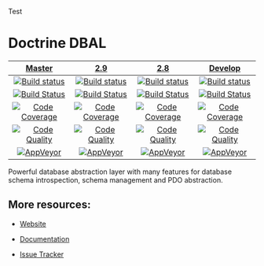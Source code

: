 Test
# Doctrine DBAL

| [Master][Master] | [2.9][2.9] | [2.8][2.8] | [Develop][develop] |
|:----------------:|:----------:|:----------:|:------------------:|
| [![Build status][Master image]][Master] | [![Build status][2.9 image]][2.9] | [![Build status][2.8 image]][2.8] | [![Build status][develop image]][develop] |
| [![Build Status][ContinuousPHP image]][ContinuousPHP] | [![Build Status][ContinuousPHP 2.9 image]][ContinuousPHP] | [![Build Status][ContinuousPHP 2.8 image]][ContinuousPHP] | [![Build Status][ContinuousPHP develop image]][ContinuousPHP] |
| [![Code Coverage][Coverage image]][Scrutinizer Master] | [![Code Coverage][Coverage 2.9 image]][Scrutinizer 2.9] | [![Code Coverage][Coverage 2.8 image]][Scrutinizer 2.8] | [![Code Coverage][Coverage develop image]][Scrutinizer develop] |
| [![Code Quality][Quality image]][Scrutinizer Master] | [![Code Quality][Quality 2.9 image]][Scrutinizer 2.9] | [![Code Quality][Quality 2.8 image]][Scrutinizer 2.8] | [![Code Quality][Quality develop image]][Scrutinizer develop] |
| [![AppVeyor][AppVeyor master image]][AppVeyor master] | [![AppVeyor][AppVeyor 2.9 image]][AppVeyor 2.9] | [![AppVeyor][AppVeyor 2.8 image]][AppVeyor 2.8] | [![AppVeyor][AppVeyor develop image]][AppVeyor develop] |

Powerful database abstraction layer with many features for database schema introspection, schema management and PDO abstraction.

## More resources:

* [Website](http://www.doctrine-project.org/projects/dbal.html)
* [Documentation](http://docs.doctrine-project.org/projects/doctrine-dbal/en/latest/)
* [Issue Tracker](https://github.com/doctrine/dbal/issues)

  [Master image]: https://img.shields.io/travis/doctrine/dbal/master.svg?style=flat-square
  [Coverage image]: https://img.shields.io/scrutinizer/coverage/g/doctrine/dbal/master.svg?style=flat-square
  [Quality image]: https://img.shields.io/scrutinizer/g/doctrine/dbal/master.svg?style=flat-square
  [ContinuousPHP image]: https://img.shields.io/continuousphp/git-hub/doctrine/dbal/master.svg?style=flat-square
  [Master]: https://travis-ci.org/doctrine/dbal
  [Scrutinizer Master]: https://scrutinizer-ci.com/g/doctrine/dbal/
  [AppVeyor master]: https://ci.appveyor.com/project/doctrine/dbal/branch/master
  [AppVeyor master image]: https://ci.appveyor.com/api/projects/status/i88kitq8qpbm0vie/branch/master?svg=true
  [ContinuousPHP]: https://continuousphp.com/git-hub/doctrine/dbal

  [2.9 image]: https://img.shields.io/travis/doctrine/dbal/2.9.svg?style=flat-square
  [Coverage 2.9 image]: https://img.shields.io/scrutinizer/coverage/g/doctrine/dbal/2.9.svg?style=flat-square
  [Quality 2.9 image]: https://img.shields.io/scrutinizer/g/doctrine/dbal/2.9.svg?style=flat-square
  [ContinuousPHP 2.9 image]: https://img.shields.io/continuousphp/git-hub/doctrine/dbal/2.9.svg?style=flat-square
  [2.9]: https://github.com/doctrine/dbal/tree/2.9
  [Scrutinizer 2.9]: https://scrutinizer-ci.com/g/doctrine/dbal/?branch=2.9
  [AppVeyor 2.9]: https://ci.appveyor.com/project/doctrine/dbal/branch/2.9
  [AppVeyor 2.9 image]: https://ci.appveyor.com/api/projects/status/i88kitq8qpbm0vie/branch/2.9?svg=true

  [2.8 image]: https://img.shields.io/travis/doctrine/dbal/2.8.svg?style=flat-square
  [Coverage 2.8 image]: https://img.shields.io/scrutinizer/coverage/g/doctrine/dbal/2.8.svg?style=flat-square
  [Quality 2.8 image]: https://img.shields.io/scrutinizer/g/doctrine/dbal/2.8.svg?style=flat-square
  [ContinuousPHP 2.8 image]: https://img.shields.io/continuousphp/git-hub/doctrine/dbal/2.8.svg?style=flat-square
  [2.8]: https://github.com/doctrine/dbal/tree/2.8
  [Scrutinizer 2.8]: https://scrutinizer-ci.com/g/doctrine/dbal/?branch=2.8
  [AppVeyor 2.8]: https://ci.appveyor.com/project/doctrine/dbal/branch/2.8
  [AppVeyor 2.8 image]: https://ci.appveyor.com/api/projects/status/i88kitq8qpbm0vie/branch/2.8?svg=true

  [develop]: https://github.com/doctrine/dbal/tree/develop
  [develop image]: https://img.shields.io/travis/doctrine/dbal/develop.svg?style=flat-square
  [Coverage develop image]: https://img.shields.io/scrutinizer/coverage/g/doctrine/dbal/develop.svg?style=flat-square
  [Quality develop image]: https://img.shields.io/scrutinizer/g/doctrine/dbal/develop.svg?style=flat-square
  [ContinuousPHP develop image]: https://img.shields.io/continuousphp/git-hub/doctrine/dbal/develop.svg?style=flat-square
  [develop]: https://github.com/doctrine/dbal/tree/develop
  [Scrutinizer develop]: https://scrutinizer-ci.com/g/doctrine/dbal/?branch=develop
  [AppVeyor develop]: https://ci.appveyor.com/project/doctrine/dbal/branch/develop
  [AppVeyor develop image]: https://ci.appveyor.com/api/projects/status/i88kitq8qpbm0vie/branch/develop?svg=true
